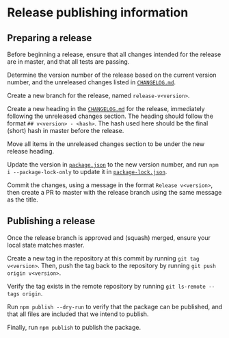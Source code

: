 # Release publishing information

## Preparing a release

Before beginning a release, ensure that all changes intended for the release are in master, and
that all tests are passing.

Determine the version number of the release based on the current version number, and the unreleased
changes listed in [`CHANGELOG.md`](CHANGELOG.md).

Create a new branch for the release, named `release-v<version>`.

Create a new heading in the [`CHANGELOG.md`](CHANGELOG.md) for the release, immediately following
the unreleased changes section. The heading should follow the format `## v<version> - <hash>`. The
hash used here should be the final (short) hash in master before the release.

Move all items in the unreleased changes section to be under the new release heading.

Update the version in [`package.json`](package.json) to the new version number, and run
`npm i --package-lock-only` to update it in [`package-lock.json`](package-lock.json).

Commit the changes, using a message in the format `Release v<version>`, then create a PR to master
with the release branch using the same message as the title.


## Publishing a release

Once the release branch is approved and (squash) merged, ensure your local state matches master.

Create a new tag in the repository at this commit by running `git tag v<version>`. Then, push the
tag back to the repository by running `git push origin v<version>`.

Verify the tag exists in the remote repository by running `git ls-remote --tags origin`.

Run `npm publish --dry-run` to verify that the package can be published, and that all files are
included that we intend to publish.

Finally, run `npm publish` to publish the package.
